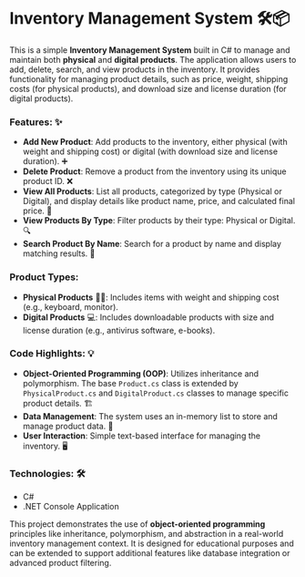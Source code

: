 # Inventory Management System 🛠️📦

This is a simple **Inventory Management System** built in C# to manage and maintain both **physical** and **digital products**. The application allows users to add, delete, search, and view products in the inventory. It provides functionality for managing product details, such as price, weight, shipping costs (for physical products), and download size and license duration (for digital products). 

### Features: ✨
- **Add New Product**: Add products to the inventory, either physical (with weight and shipping cost) or digital (with download size and license duration). ➕
- **Delete Product**: Remove a product from the inventory using its unique product ID. ❌
- **View All Products**: List all products, categorized by type (Physical or Digital), and display details like product name, price, and calculated final price. 👀
- **View Products By Type**: Filter products by their type: Physical or Digital. 🔍
- **Search Product By Name**: Search for a product by name and display matching results. 🔎

### Product Types: 
- **Physical Products** 🏋️‍♂️: Includes items with weight and shipping cost (e.g., keyboard, monitor).
- **Digital Products** 💻: Includes downloadable products with size and license duration (e.g., antivirus software, e-books).

### Code Highlights: 💡
- **Object-Oriented Programming (OOP)**: Utilizes inheritance and polymorphism. The base `Product.cs` class is extended by `PhysicalProduct.cs` and `DigitalProduct.cs` classes to manage specific product details. 🏗️
- **Data Management**: The system uses an in-memory list to store and manage product data. 💾
- **User Interaction**: Simple text-based interface for managing the inventory. 🖥️

### Technologies: 🛠️
- C# 
- .NET Console Application

This project demonstrates the use of **object-oriented programming** principles like inheritance, polymorphism, and abstraction in a real-world inventory management context. It is designed for educational purposes and can be extended to support additional features like database integration or advanced product filtering.
